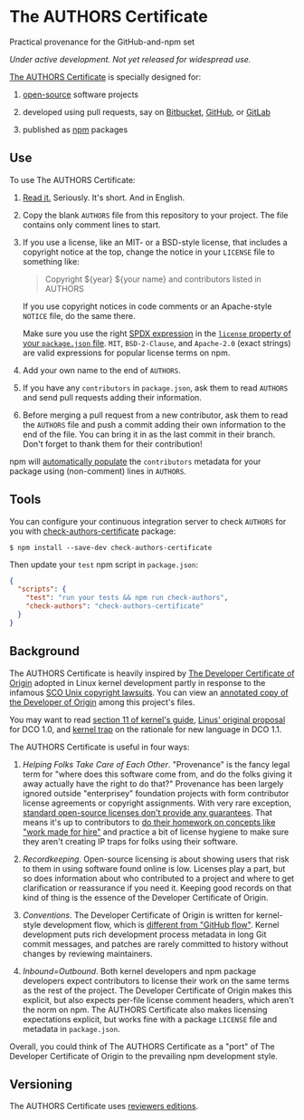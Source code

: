 # The AUTHORS Certificate

Practical provenance for the GitHub-and-npm set

_Under active development. Not yet released for widespread use._

[The AUTHORS Certificate][text] is specially designed for:

1. [open-source][OSI] software projects

2. developed using pull requests, say on [Bitbucket][Bitbucket],
   [GitHub][GitHub], or [GitLab][GitLab]

3. published as [npm][npm] packages

## Use

To use The AUTHORS Certificate:

1. [Read it.][text] Seriously. It's short. And in English.

2. Copy the blank `AUTHORS` file from this repository to your project.
   The file contains only comment lines to start.

3. If you use a license, like an MIT- or a BSD-style license, that
   includes a copyright notice at the top, change the notice in your
   `LICENSE` file to something like:

   > Copyright ${year} ${your name} and contributors listed in AUTHORS

   If you use copyright notices in code comments or an Apache-style
   `NOTICE` file, do the same there.

   Make sure you use the right [SPDX expression][SPDX] in the [`license`
   property of your `package.json` file][license-property]. `MIT`,
   `BSD-2-Clause`, and `Apache-2.0` (exact strings) are valid
   expressions for popular license terms on npm.

4. Add your own name to the end of `AUTHORS`.

5. If you have any `contributors` in `package.json`, ask them to read
   `AUTHORS` and send pull requests adding their information.

6. Before merging a pull request from a new contributor, ask them to
   read the `AUTHORS` file and push a commit adding their own
   information to the end of the file. You can bring it in as the
   last commit in their branch. Don't forget to thank them for their
   contribution!

npm will [automatically populate][default-values] the `contributors`
metadata for your package using (non-comment) lines in `AUTHORS`.

## Tools

You can configure your continuous integration server to check `AUTHORS`
for you with [check-authors-certificate][check] package:

```shellsession
$ npm install --save-dev check-authors-certificate
```

Then update your `test` npm script in `package.json`:

```json
{
  "scripts": {
    "test": "run your tests && npm run check-authors",
    "check-authors": "check-authors-certificate"
  }
}
```

## Background

The AUTHORS Certificate is heavily inspired by [The Developer
Certificate of Origin][DCO] adopted in Linux kernel development partly
in response to the infamous [SCO Unix copyright lawsuits][SCO]. You can
view an [annotated copy of the Developer of Origin][DCO-ann] among this
project's files.

You may want to read [section 11 of kernel's guide][SubmittingPatches],
[Linus' original proposal][DCO-proposal] for DCO 1.0, and
[kernel trap][kernel trap] on the rationale for new language in DCO 1.1.

The AUTHORS Certificate is useful in four ways:

1. _Helping Folks Take Care of Each Other_. "Provenance" is the fancy legal
   term for "where does this software come from, and do the folks giving
   it away actually have the right to do that?" Provenance has been
   largely ignored outside "enterprisey" foundation projects with form
   contributor license agreements or copyright assignments. With very
   rare exception, [standard open-source licenses don't provide any
   guarantees][Rosen]. That means it's up to contributors to [do their
   homework on concepts like "work made for hire"][WMFH] and practice a
   bit of license hygiene to make sure they aren't creating IP traps for
   folks using their software.

2. _Recordkeeping_. Open-source licensing is about showing users that
   risk to them in using software found online is low. Licenses play a
   part, but so does information about who contributed to a project and
   where to get clarification or reassurance if you need it. Keeping
   good records on that kind of thing is the essence of the Developer
   Certificate of Origin.

3. _Conventions_. The Developer Certificate of Origin is written
   for kernel-style development flow, which is [different from "GitHub
   flow"][Holman]. Kernel development puts rich development process
   metadata in long Git commit messages, and patches are rarely
   committed to history without changes by reviewing maintainers.

4. _Inbound=Outbound_. Both kernel developers and npm package developers
   expect contributors to license their work on the same terms as the
   rest of the project. The Developer Certificate of Origin makes this
   explicit, but also expects per-file license comment headers, which
   aren't the norm on npm. The AUTHORS Certificate also makes licensing
   expectations explicit, but works fine with a package `LICENSE` file
   and metadata in `package.json`.

Overall, you could think of The AUTHORS Certificate as a "port" of The
Developer Certificate of Origin to the prevailing npm development style.

## Versioning

The AUTHORS Certificate uses [reviewers editions][reved].

<!-- Hyperlinks -->
[Bitbucket]: https://bitbucket.com
[DCO]: http://developercertificate.org/
[DCO-ann]: ./DCO-1.1-Annotated.md
[DCO-proposal]: https://lkml.org/lkml/2004/5/23/10
[default-values]: https://docs.npmjs.com/files/package.json#default-values
[GitHub]: https://github.com
[GitLab]: https://gitlab.org
[Holman]: http://zachholman.com/posts/git-commit-history/
[check]: https://www.npmjs.com/packages/check-authors-certificate
[kernel trap]: https://web.archive.org/web/20120409135119/http://kerneltrap.org/node/5277
[license-property]: https://docs.npmjs.com/files/package.json#license
[npm]: https://www.npmjs.com
[OSI]: https://opensource.org
[reved]: https://www.npmjs.com/packages/reviewers-edition-parse
[Rosen]: http://www.rosenlaw.com/html/GL14.pdf
[SCO]: https://en.wikipedia.org/wiki/SCO/Linux_controversies
[SPDX]: https://spdx.org/licenses/
[SubmittingPatches]: https://www.kernel.org/doc/Documentation/SubmittingPatches
[text]: https://github.com/berneout/authors-certificate/blob/master/AUTHORS
[WMFH]: http://worksmadeforhire.com/
